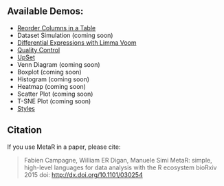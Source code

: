## Available Demos:
* [Reorder Columns in a Table](solutions/DataManipulation)
* Dataset Simulation (coming soon)
* [Differential Expressions with Limma Voom](solutions/DifferentialExpressions/)
* [Quality Control](solutions/QC/)
* [UpSet](solutions/UpSet/)
* Venn Diagram (coming soon)
* Boxplot (coming soon)
* Histogram (coming soon)
* Heatmap (coming soon)
* Scatter Plot (coming soon)
* T-SNE Plot (coming soon)
* [Styles](solutions/Styles/)

## Citation
If you use MetaR in a paper, please cite:

> Fabien Campagne, William ER Digan, Manuele Simi
> MetaR: simple, high-level languages for data analysis with the R ecosystem bioRxiv 2015
> doi: http://dx.doi.org/10.1101/030254